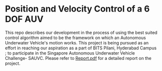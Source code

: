 # Position and Velocity Control of a 6 DOF AUV
 This repo describes our development in the process of using the best suited control algorithm aimed to be the framework on which an Autonomous Underwater Vehicle's motion works. This project is being pursued as an effort in reaching our aspiration as a part of BITS Pilani, Hyderabad Campus ; to participate in the Singapore Autonomous Underwater Vehicle Challenge- SAUVC.
 Please refer to [Report.pdf](https://github.com/AmoghJuloori/Position-and-Velocity-Control-of-a-6-DOF-AUV/blob/main/Report.pdf) for a detailed report on the project.
